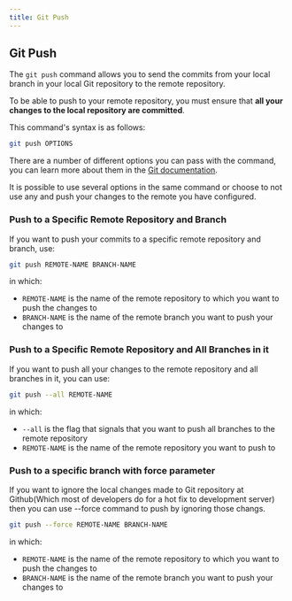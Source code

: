 ```yaml
---
title: Git Push
---
```

## Git Push

The `git push` command allows you to send the commits from your local branch in your local Git repository to the remote repository.

To be able to push to your remote repository, you must ensure that **all your changes to the local repository are committed**.

This command's syntax is as follows:
```bash
git push OPTIONS
```
There are a number of different options you can pass with the command, you can learn more about them in the <a href='https://git-scm.com/docs/git-push#_options_a_id_options_a' target='_blank' rel='nofollow'>Git documentation</a>.

It is possible to use several options in the same command or choose to not use any and push your changes to the remote you have configured.

### Push to a Specific Remote Repository and Branch
If you want to push your commits to a specific remote repository and branch, use:
```bash
git push REMOTE-NAME BRANCH-NAME
```
in which:
- `REMOTE-NAME` is the name of the remote repository to which you want to push the changes to
- `BRANCH-NAME` is the name of the remote branch you want to push your changes to

### Push to a Specific Remote Repository and All Branches in it
If you want to push all your changes to the remote repository and all branches in it, you can use:
```bash
git push --all REMOTE-NAME
```
in which:
- `--all` is the flag that signals that you want to push all branches to the remote repository
- `REMOTE-NAME` is the name of the remote repository you want to push to

### Push to a specific branch with force parameter
If you want to ignore the local changes made to Git repository at Github(Which most of developers do for a hot fix to development server) then you can use --force command to push by ignoring those changs.

```bash
git push --force REMOTE-NAME BRANCH-NAME
```
in which:
- `REMOTE-NAME` is the name of the remote repository to which you want to push the changes to
- `BRANCH-NAME` is the name of the remote branch you want to push your changes to

